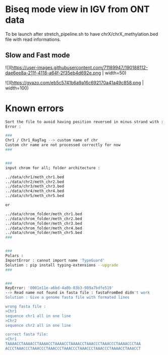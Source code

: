 # Biseq mode view in IGV from ONT data

To be launch after stretch_pipeline.sh to have chrX/chrX_methylation.bed file with read informations.


## Slow and Fast mode


![](https://user-images.githubusercontent.com/71189947/190188112-dae6ee8a-211f-4118-a64f-2f35eb4d692e.png | width=50)


![](https://gyazo.com/eb5c5741b6a9a16c692170a41a49c858.png | width=100)
# Known errors

```bash
Sort the file to avoid having position reversed in minus strand with : sort -k1,1 -k4,4 -k2,2n chr1_methylation.bed > chr1_methylation.sort.bed
Error :

###
Chr1 / Chr1_RagTag --> custom name of chr
Custom chr name are not processed correctly for now
###


###
input chrom for all; folder architecture :

../data/chr1/meth_chr1.bed
../data/chr2/meth_chr2.bed
../data/chr3/meth_chr3.bed
../data/chr4/meth_chr4.bed
../data/chr5/meth_chr5.bed

or

../data/chrom_folder/meth_chr1.bed
../data/chrom_folder/meth_chr2.bed
../data/chrom_folder/meth_chr3.bed
../data/chrom_folder/meth_chr4.bed
../data/chrom_folder/meth_chr5.bed
###


###
Polars : 
ImportError : cannot import name 'TypeGuard' 
Solution : pip install typing-extensions --upgrade
###


###
KeyError: '0001e11e-a6bd-4a0b-83b3-989a7bdfe519'
--> Read name not found in fasta file : fastaFromBed didn't work
Solution : Give a genome fasta file with formated lines 

wrong fasta file : 
>Chr1
sequence chr1 all in one line
>Chr2
sequence chr2 all in one line

correct fasta file:
>Chr1
TAAAACCTAAAACCTAAAACCTAAAACCTAAAACCTAAACCCTAAACCCTAAAACCCTAA
ACCCTAAACCCTAAACCCTAAACCCTAAACCCTAAACCCTAAACCCTAAAACCTAAACCT 
```
